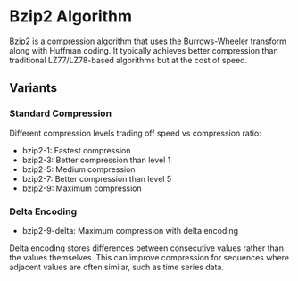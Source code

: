 # Bzip2 Algorithm

Bzip2 is a compression algorithm that uses the Burrows-Wheeler transform along with Huffman coding. It typically achieves better compression than traditional LZ77/LZ78-based algorithms but at the cost of speed.

## Variants

### Standard Compression
Different compression levels trading off speed vs compression ratio:
- bzip2-1: Fastest compression
- bzip2-3: Better compression than level 1
- bzip2-5: Medium compression
- bzip2-7: Better compression than level 5
- bzip2-9: Maximum compression

### Delta Encoding
- bzip2-9-delta: Maximum compression with delta encoding

Delta encoding stores differences between consecutive values rather than the values themselves. This can improve compression for sequences where adjacent values are often similar, such as time series data.
